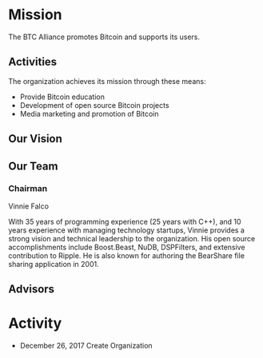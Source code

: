 ﻿# Mission

The BTC Alliance promotes Bitcoin and supports its users.

## Activities

The organization achieves its mission through these means:

* Provide Bitcoin education
* Development of open source Bitcoin projects
* Media marketing and promotion of Bitcoin

## Our Vision

## Our Team

### Chairman

Vinnie Falco

With 35 years of programming experience (25 years with C++), and
10 years experience with managing technology startups, Vinnie provides
a strong vision and technical leadership to the organization. His
open source accomplishments include Boost.Beast, NuDB, DSPFilters,
and extensive contribution to Ripple. He is also known for authoring
the BearShare file sharing application in 2001.

## Advisors

# Activity

* December 26, 2017 Create Organization
